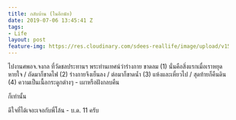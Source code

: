 ```yaml
---
title: กลับบ้าน (ในอีกนัย)
date: 2019-07-06 13:45:41 Z
tags:
- Life
layout: post
feature-img: https://res.cloudinary.com/sdees-reallife/image/upload/v1555658919/sample_feature_img.png
---
```


ไปงานศพอจ.จงกล ที่วัดชลประทานฯ พระท่านเทศน์ว่าร่างกาย ขาดลม (1) นั่นคือสิ่งแรกเมื่อเราหยุดหายใจ / ถัดมาก็ขาดไฟ (2) ร่างกายจึงเย็นลง / ต่อมาก็ขาดน้ำ (3) แห้งและเหี่ยวไป / สุดท้ายก็คืนดิน (4) ความเป็นเนื้อกระดูกต่างๆ - เผาหรือฝังกลบคืน

ก็เท่านั้น

<i class="fa fa-child" style="color:plum"></i>

ดีใจที่ได้เจอะเจอกับพี่โล้น - บ.ด. 11 ครับ
